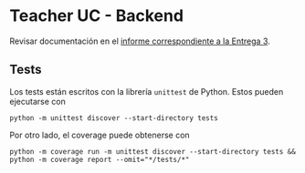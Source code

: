 # Teacher UC - Backend

Revisar documentación en el [informe correspondiente a la Entrega 3](https://uccl0-my.sharepoint.com/:w:/r/personal/vicentemoreno_uc_cl/Documents/LoremIpsum/Informe%20Entrega%203.docx?d=w5b22cf5c0bfb4f699f44017dc8028082&csf=1&web=1&e=Ww5NqF).

## Tests

Los tests están escritos con la librería `unittest` de Python. Estos pueden ejecutarse con

```
python -m unittest discover --start-directory tests
```

Por otro lado, el coverage puede obtenerse con

```
python -m coverage run -m unittest discover --start-directory tests && python -m coverage report --omit="*/tests/*"
```
